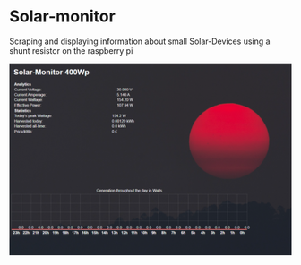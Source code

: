 # Solar-monitor
Scraping and displaying information about small Solar-Devices using a shunt resistor on the raspberry pi

![](https://github.com/timmy0811/Solar-monitor/blob/main/image.png?raw=true)
